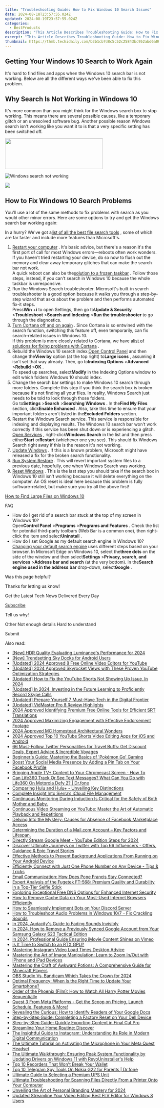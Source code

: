 ```yaml
---
title: "Troubleshooting Guide: How to Fix Windows 10 Search Issues"
date: 2024-08-18T23:57:55.024Z
updated: 2024-08-19T23:57:55.024Z
categories:
  - BestProducts
description: "This Article Describes Troubleshooting Guide: How to Fix Windows 10 Search Issues"
excerpt: "This Article Describes Troubleshooting Guide: How to Fix Windows 10 Search Issues"
thumbnail: https://thmb.techidaily.com/b3b1cb7d8c5c52c25843bc952abd6a00ab0cd811cafc15697aa0c13fd607a950.jpg
---
```


## Getting Your Windows 10 Search to Work Again
 It's hard to find files and apps when the Windows 10 search bar is not working. Below are all the different ways we've been able to fix this problem.  

<!-- affiliate ads begin -->

<!-- affiliate ads end -->
## Why Search Is Not Working in Windows 10

 It's more common than you might think for the Windows search box to stop working. This means there are several possible causes, like a temporary glitch or an unresolved software bug. Another possible reason Windows search isn't working like you want it to is that a very specific setting has been switched off.

<!-- affiliate ads begin -->
<a href="https://godlikehost.sjv.io/c/5597632/1920054/21774" target="_top" id="1920054"><img src="//a.impactradius-go.com/display-ad/21774-1920054" border="0" alt="" width="320" height="100"/></a><img height="0" width="0" src="https://imp.pxf.io/i/5597632/1920054/21774" style="position:absolute;visibility:hidden;" border="0" />
<!-- affiliate ads end -->
![Windows search not working](https://www.lifewire.com/thmb/eUOincgBNCFIDt1gubIW-meSdKs=/1500x0/filters:no_upscale():max_bytes(150000):strip_icc():format(webp)/windowssearchfix06-5bdc331846e0fb002d90f052.jpg)

<!-- affiliate ads begin -->
<a href="https://shop.copernic.com/order/checkout.php?PRODS=41033091&QTY=1&AFFILIATE=108875&CART=1"><img src="https://secure.2checkout.com/images/merchant/8d30aa96e72440759f74bd2306c1fa3d/Copernic-2023-Affiliate-728x90-Advanced.png" border="0"></a>
<!-- affiliate ads end -->
## How to Fix Windows 10 Search Problems

 You'll use a lot of the same methods to fix problems with search as you would other minor errors. Here are some options to try and get the Windows search bar working again:

 In a hurry? We've got a[list of all the best file search tools](https://www.lifewire.com/11-free-file-search-tools-1356644) , some of which are far faster and include more features than Microsoft's.

1. [Restart your computer](https://www.lifewire.com/how-to-reboot-a-computer-2624568) . It's basic advice, but there's a reason it's the first port of call for most Windows errors—reboots often work wonders. If you haven't tried restarting your device, do so now to flush out the memory and clear away temporary glitches that can make the search bar not work.  
 A quick reboot can also be the[solution to a frozen taskbar](https://www.lifewire.com/how-to-fix-windows-10-taskbar-frozen-4585023) . Follow those steps, instead, if you can't search in Windows 10 because the whole taskbar is unresponsive.
2. Run the Windows Search troubleshooter. Microsoft's built-in search troubleshooter is a good option because it walks you through a step-by-step wizard that asks about the problem and then performs automated fix-it steps.  
 Press**Win** +**i** to open Settings, then go to**Update & Security** \>**Troubleshoot** \>**Search and Indexing** \>**Run the troubleshooter** to go through the diagnostics.
3. [Turn Cortana off and on again](https://www.lifewire.com/turn-off-cortana-in-windows-10-4165920) . Since Cortana is so entwined with the search function, switching this feature off, even temporarily, can fix search-related issues in Windows 10.  
 If this problem is more closely related to Cortana, we have a[list of solutions for fixing problems with Cortana](https://www.lifewire.com/fix-cortana-4151935) .
4. Rebuild the Windows 10 search index.[Open Control Panel](https://www.lifewire.com/how-to-open-control-panel-2625782) and then change the**View by** option (at the top right) to**Large icons** , assuming it isn't set that way already. Then, go to**Indexing Options** \>**Advanced** \>**Rebuild** \>**OK** .  
 To speed up searches, select**Modify** in the Indexing Options window to edit which folders Windows 10 should index.
5. Change the search bar settings to make Windows 10 search through more folders. Complete this step if you think the search box is broken because it's not finding all your files. In reality, Windows Search just needs to be told to look through those folders.  
 Go to**Settings** \>**Search** \>**Searching Windows** . In the**Find My Files** section, click**Enable Enhanced** . Also, take this time to ensure that your important folders aren't listed in the**Excluded Folders** section.
6. Restart the Windows Search service. This service is responsible for indexing and displaying results. The Windows 10 search bar won't work correctly if this service has been shut down or is experiencing a glitch.  
[Open Services](https://www.lifewire.com/what-is-a-service-4107276) , right-click**Windows Search** in the list and then press either**Start** or**Restart** (whichever one you see). This should fix Windows Search right away if this is the reason it's not working.
7. [Update Windows](https://www.lifewire.com/how-to-check-for-install-windows-updates-2624596) . If this is a known problem, Microsoft might have released a fix for the broken search functionality.
8. [Run System Restore](https://www.lifewire.com/how-to-use-system-restore-in-windows-2626131) . This will revert important system files to a previous date, hopefully, one when Windows Search was working.
9. [Reset Windows](https://www.lifewire.com/reset-this-pc-complete-walkthrough-2624538) . This is the last step you should take if the search box in Windows 10 still isn't working because it will delete everything on the computer. An OS reset is ideal here because this problem is fully software-related, but make sure you try all the above first!

[How to Find Large Files on Windows 10](https://www.lifewire.com/find-large-files-on-windows-10-5180994)

 FAQ

* How do I get rid of a search bar stuck at the top of my screen in Windows 10?  
 Open**Control Panel** \>**Programs** \>**Programs and Features** . Check the list for potential third-party toolbars (Web Bar is a common one), then right-click the item and select**Uninstall** .
* How do I set Google as my default search engine in Windows 10?  
[Changing your default search engine](https://www.lifewire.com/make-google-default-search-engine-3482175) uses different steps based on your browser. In Microsoft Edge on Windows 10, select the**three dots** on the side of the window and then select**Settings** \>**Privacy, search, and services** \>**Address bar and search** (at the very bottom). In the**Search engine used in the address** **bar** drop-down, select**Google** .

Was this page helpful?

Thanks for letting us know!

 Get the Latest Tech News Delivered Every Day

[Subscribe](https://www.lifewire.com/#)

Tell us why!

 Other  Not enough details  Hard to understand

 Submit

<ins class="adsbygoogle"
     style="display:block"
     data-ad-format="autorelaxed"
     data-ad-client="ca-pub-7571918770474297"
     data-ad-slot="1223367746"></ins>



<ins class="adsbygoogle"
     style="display:block"
     data-ad-client="ca-pub-7571918770474297"
     data-ad-slot="8358498916"
     data-ad-format="auto"
     data-full-width-responsive="true"></ins>

<span class="atpl-alsoreadstyle">Also read:</span>
<div><ul>
<li><a href="https://fox-cloud.techidaily.com/new-hdr-quality-evaluating-luminances-performance-for-2024/"><u>[New] HDR Quality  Evaluating Luminance's Performance for 2024</u></a></li>
<li><a href="https://some-approaches.techidaily.com/new-trendsetting-sky-docks-for-android-users/"><u>[New] Trendsetting Sky Docks for Android Users</u></a></li>
<li><a href="https://eaxpv-info.techidaily.com/updated-2024-approved-8-free-online-video-editors-for-youtube/"><u>[Updated] 2024 Approved  8 Free Online Video Editors for YouTube</u></a></li>
<li><a href="https://youtube-sure.techidaily.com/ed-2024-approved-skyrocket-views-with-these-proven-youtube-optimization-strategies/"><u>[Updated] 2024 Approved  Skyrocket Views with These Proven YouTube Optimization Strategies</u></a></li>
<li><a href="https://eaxpv-info.techidaily.com/updated-how-to-fix-the-youtube-shorts-not-showing-up-issue-in-2024/"><u>[Updated] How to Fix the YouTube Shorts Not Showing Up Issue, In 2024</u></a></li>
<li><a href="https://on-screen-recording.techidaily.com/updated-in-2024-investing-in-the-future-learning-to-proficiently-record-skype-calls/"><u>[Updated] In 2024, Investing in the Future  Learning to Proficiently Record Skype Calls</u></a></li>
<li><a href="https://extra-skills.techidaily.com/updated-prepare-yourself-7-must-have-tech-in-the-digital-frontier/"><u>[Updated] Prepare Yourself  7 Must-Have Tech in the Digital Frontier</u></a></li>
<li><a href="https://visual-screen-recording.techidaily.com/updated-vidmaster-pro-8-review-highlights/"><u>[Updated] VidMaster Pro 8 Review Highlights</u></a></li>
<li><a href="https://some-knowledge.techidaily.com/2024-approved-identifying-premium-free-online-tools-for-efficient-srt-translations/"><u>2024 Approved  Identifying Premium Free Online Tools for Efficient SRT Translations</u></a></li>
<li><a href="https://extra-support.techidaily.com/2024-approved-maximizing-engagement-with-effective-endorsement-footage/"><u>2024 Approved  Maximizing Engagement with Effective Endorsement Footage</u></a></li>
<li><a href="https://screen-sharing-recording.techidaily.com/2024-approved-mc-homestead-architectural-wonders/"><u>2024 Approved  MC Homestead Architectural Wonders</u></a></li>
<li><a href="https://youtube-blog.techidaily.com/approved-top-10-youtube-shorts-video-editing-apps-for-ios-and-android/"><u>2024 Approved  Top 10 YouTube Shorts Video Editing Apps for iOS and Android</u></a></li>
<li><a href="https://tech-renaissance.techidaily.com/66-must-follow-twitter-personalities-for-travel-buffs-get-discount-deals-expert-advice-and-incredible-voyages/"><u>66 Must-Follow Twitter Personalities for Travel Buffs: Get Discount Deals, Expert Advice & Incredible Voyages</u></a></li>
<li><a href="https://tech-renaissance.techidaily.com/beginners-guide-mastering-the-basics-of-pokemon-go-gaming/"><u>Beginner's Guide: Mastering the Basics of 'Pokémon Go' Gaming</u></a></li>
<li><a href="https://tech-renaissance.techidaily.com/boost-your-social-media-presence-by-adding-a-pin-tab-on-your-facebook-profile/"><u>Boost Your Social Media Presence by Adding a Pin Tab on Your Facebook Profile</u></a></li>
<li><a href="https://tech-renaissance.techidaily.com/bringing-apple-tvplus-content-to-your-chromecast-screen-how-to/"><u>Bringing Apple TV+ Content to Your Chromecast Screen - How To</u></a></li>
<li><a href="https://fake-location.techidaily.com/can-life360-track-or-see-text-messages-what-can-you-do-with-life360-on-motorola-defy-2-drfone-by-drfone-virtual-android/"><u>Can Life360 Track Or See Text Messages? What Can You Do with Life360 On Motorola Defy 2? | Dr.fone</u></a></li>
<li><a href="https://tech-renaissance.techidaily.com/comparing-hulu-and-huluplus-unveiling-key-distinctions/"><u>Comparing Hulu and Hulu+ - Unveiling Key Distinctions</u></a></li>
<li><a href="https://extra-resources.techidaily.com/complete-insight-into-sierras-icloud-file-management/"><u>Complete Insight Into Sierra’s iCloud File Management</u></a></li>
<li><a href="https://tech-renaissance.techidaily.com/continuous-monitoring-during-induction-is-critical-for-the-safety-of-both-mother-and-baby/"><u>Continuous Monitoring During Induction Is Critical for the Safety of Both Mother and Baby.</u></a></li>
<li><a href="https://tech-hub.techidaily.com/continuous-video-streaming-on-youtube-master-the-art-of-automatic-playback-and-repetitions/"><u>Continuous Video Streaming on YouTube: Master the Art of Automatic Playback and Repetitions</u></a></li>
<li><a href="https://tech-renaissance.techidaily.com/delving-into-the-mystery-causes-for-absence-of-facebook-marketplace-access/"><u>Delving Into the Mystery: Causes for Absence of Facebook Marketplace Access</u></a></li>
<li><a href="https://tech-renaissance.techidaily.com/determining-the-duration-of-a-mailcom-account-key-factors-and-lifespan/"><u>Determining the Duration of a Mail.com Account – Key Factors and Lifespan.</u></a></li>
<li><a href="https://youtube-clips.techidaily.com/directly-stream-google-meet-youtube-edition-steps-for-2024/"><u>Directly Stream Google Meet - YouTube Edition Steps for 2024</u></a></li>
<li><a href="https://tech-renaissance.techidaily.com/discover-ultimate-journeys-on-twitter-with-top-66-influencers-offers-guidance-and-epic-travel-stories/"><u>Discover Ultimate Journeys on Twitter with Top 66 Influencers - Offers, Guidance & Epic Travel Stories</u></a></li>
<li><a href="https://tech-renaissance.techidaily.com/effective-methods-to-prevent-background-applications-from-running-on-your-android-device/"><u>Effective Methods to Prevent Background Applications From Running on Your Android Device</u></a></li>
<li><a href="https://tech-renaissance.techidaily.com/efficiently-connect-with-just-one-phone-number-on-any-device-tips-and-tricks/"><u>Efficiently Connect with Just One Phone Number on Any Device - Tips & Tricks</u></a></li>
<li><a href="https://tech-renaissance.techidaily.com/email-communication-how-does-pope-francis-stay-connected/"><u>Email Communication: How Does Pope Francis Stay Connected?</u></a></li>
<li><a href="https://tech-renaissance.techidaily.com/expert-analysis-of-the-fugetek-ft-568-premium-quality-and-durability-in-a-top-tier-selfie-stick/"><u>Expert Analysis of the Fugetek FT-568: Premium Quality and Durability in a Top-Tier Selfie Stick</u></a></li>
<li><a href="https://tech-renaissance.techidaily.com/exploring-exceptional-free-dns-options-for-enhanced-internet-security/"><u>Exploring Exceptional Free DNS Options for Enhanced Internet Security</u></a></li>
<li><a href="https://tech-renaissance.techidaily.com/how-to-remove-cache-data-on-your-most-used-internet-browsers-efficiently/"><u>How to Remove Cache Data on Your Most-Used Internet Browsers Efficiently</u></a></li>
<li><a href="https://tech-renaissance.techidaily.com/how-to-seamlessly-implement-bots-on-your-discord-server/"><u>How to Seamlessly Implement Bots on Your Discord Server</u></a></li>
<li><a href="https://common-error.techidaily.com/how-to-troubleshoot-audio-problems-in-windows-107-fix-crackling-sounds/"><u>How to Troubleshoot Audio Problems in Windows 10/7 – Fix Crackling Sounds</u></a></li>
<li><a href="https://extra-resources.techidaily.com/in-2024-audacitys-guide-to-fading-sounds-invisibly/"><u>In 2024, Audacity's Guide to Fading Sounds Invisibly</u></a></li>
<li><a href="https://android-unlock.techidaily.com/in-2024-how-to-remove-a-previously-synced-google-account-from-your-samsung-galaxy-s23-tactical-edition-by-drfone-android/"><u>In 2024, How to Remove a Previously Synced Google Account from Your Samsung Galaxy S23 Tactical Edition</u></a></li>
<li><a href="https://vimeo-videos.techidaily.com/in-2024-professional-guide-ensuring-imovie-content-shines-on-vimeo/"><u>In 2024, Professional Guide  Ensuring iMovie Content Shines on Vimeo</u></a></li>
<li><a href="https://tech-renaissance.techidaily.com/1722865552801-is-it-time-to-switch-to-an-rtx-gpu/"><u>Is It Time to Switch to an RTX GPU?</u></a></li>
<li><a href="https://instagram-video-files.techidaily.com/mastering-instagram-video-load-times-desktop-advice/"><u>Mastering Instagram Video Load Times  Desktop Advice</u></a></li>
<li><a href="https://tech-renaissance.techidaily.com/mastering-the-art-of-image-manipulation-learn-to-zoom-inout-with-iphone-and-ipad-devices/"><u>Mastering the Art of Image Manipulation: Learn to Zoom In/Out with iPhone and iPad Devices</u></a></li>
<li><a href="https://tech-renaissance.techidaily.com/mastering-the-craft-of-awkward-potions-a-comprehensive-guide-for-minecraft-players/"><u>Mastering the Craft of Awkward Potions: A Comprehensive Guide for Minecraft Players</u></a></li>
<li><a href="https://screen-video-capture.techidaily.com/obs-studio-vs-bandicam-which-takes-the-crown-for-2024/"><u>OBS Studio Vs. Bandicam  Which Takes the Crown for 2024</u></a></li>
<li><a href="https://tech-renaissance.techidaily.com/optimal-frequency-when-is-the-right-time-to-update-your-smartphone/"><u>Optimal Frequency: When Is the Right Time to Update Your Smartphone?</u></a></li>
<li><a href="https://tech-renaissance.techidaily.com/order-of-the-phoenix-film-how-to-watch-all-harry-potter-movies-sequentially/"><u>Order of the Phoenix (Film): How to Watch All Harry Potter Movies Sequentially</u></a></li>
<li><a href="https://tech-renaissance.techidaily.com/quest-3-from-meta-platforms-get-the-scoop-on-pricing-launch-schedule-features-and-more/"><u>Quest 3 From Meta Platforms - Get the Scoop on Pricing, Launch Schedule, Features & More!</u></a></li>
<li><a href="https://tech-renaissance.techidaily.com/revealing-the-curious-how-to-identify-readers-of-your-google-docs/"><u>Revealing the Curious: How to Identify Readers of Your Google Docs</u></a></li>
<li><a href="https://tech-renaissance.techidaily.com/step-by-step-guide-completing-a-factory-reset-on-your-dell-device/"><u>Step-by-Step Guide: Completing a Factory Reset on Your Dell Device</u></a></li>
<li><a href="https://media-tips.techidaily.com/step-by-step-guide-quickly-exporting-content-in-final-cut-pro/"><u>Step-by-Step Guide: Quickly Exporting Content in Final Cut Pro</u></a></li>
<li><a href="https://tech-renaissance.techidaily.com/1722899995387-streamline-your-home-routine-discover/"><u>Streamline Your Home Routine: Discover</u></a></li>
<li><a href="https://tech-renaissance.techidaily.com/the-insightful-guide-to-instagram-understanding-its-role-in-modern-digital-communication/"><u>The Insightful Guide to Instagram: Understanding Its Role in Modern Digital Communication</u></a></li>
<li><a href="https://tech-renaissance.techidaily.com/the-ultimate-tutorial-on-activating-the-microphone-in-your-meta-quest-headset/"><u>The Ultimate Tutorial on Activating the Microphone in Your Meta Quest Headset</u></a></li>
<li><a href="https://win-forum.techidaily.com/the-ultimate-walkthrough-ensuring-peak-system-functionality-by-updating-drivers-on-windows-11-with-revouninstallers-help/"><u>The Ultimate Walkthrough: Ensuring Peak System Functionality by Updating Drivers on Windows 11 with RevoUninstaller's Help</u></a></li>
<li><a href="https://video-screen-grab.techidaily.com/top-10-recorders-that-wont-break-your-wallet/"><u>Top 10 Recorders That Won't Break Your Wallet</u></a></li>
<li><a href="https://android-location-track.techidaily.com/top-10-telegram-spy-tools-on-nokia-g22-for-parents-drfone-by-drfone-virtual-android/"><u>Top 10 Telegram Spy Tools On Nokia G22 for Parents | Dr.fone</u></a></li>
<li><a href="https://tech-renaissance.techidaily.com/ultimate-guide-to-selecting-a-premium-ups-unit/"><u>Ultimate Guide to Selecting a Premium UPS Unit</u></a></li>
<li><a href="https://tech-renaissance.techidaily.com/ultimate-troubleshooting-for-scanning-files-directly-from-a-printer-onto-your-computer/"><u>Ultimate Troubleshooting for Scanning Files Directly From a Printer Onto Your Computer</u></a></li>
<li><a href="https://youtube-lab.techidaily.com/ling-the-art-of-personal-branding-mastery-for-2024/"><u>Unveiling the Art of Personal Branding Mastery for 2024</u></a></li>
<li><a href="https://ai-video-apps.techidaily.com/updated-streamline-your-video-editing-best-flv-editor-for-windows-8-users/"><u>Updated Streamline Your Video Editing Best FLV Editor for Windows 8 Users</u></a></li>
</ul></div>
